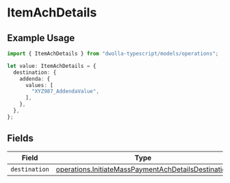 # ItemAchDetails

## Example Usage

```typescript
import { ItemAchDetails } from "dwolla-typescript/models/operations";

let value: ItemAchDetails = {
  destination: {
    addenda: {
      values: [
        "XYZ987_AddendaValue",
      ],
    },
  },
};
```

## Fields

| Field                                                                                                                      | Type                                                                                                                       | Required                                                                                                                   | Description                                                                                                                |
| -------------------------------------------------------------------------------------------------------------------------- | -------------------------------------------------------------------------------------------------------------------------- | -------------------------------------------------------------------------------------------------------------------------- | -------------------------------------------------------------------------------------------------------------------------- |
| `destination`                                                                                                              | [operations.InitiateMassPaymentAchDetailsDestination](../../models/operations/initiatemasspaymentachdetailsdestination.md) | :heavy_minus_sign:                                                                                                         | N/A                                                                                                                        |